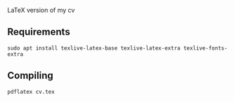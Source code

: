 LaTeX version of my cv

## Requirements
```
sudo apt install texlive-latex-base texlive-latex-extra texlive-fonts-extra 
```

## Compiling
```
pdflatex cv.tex
```
